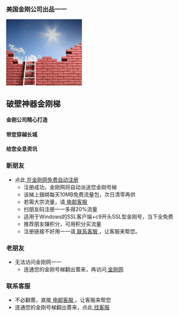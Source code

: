 ### 美国金刚公司出品一一
![image](kklogo-athird.png)
## 破壁神器金刚梯

#### 金刚公司精心打造
#### 带您穿越长城
#### 给您全息资讯


### 新朋友
- 点此[ 在金刚网免费自动注册 ](https://amazon135.com/midman-test/testfm.php)
  - 注册成功，金刚网将自动派送您金刚号梯
  - 该梯上捆绑每天10MB免费流量包，次日清零再供
  - 若需大宗流量，请[ 电邮客服 ](mailto:cs@a2zitpro.com)
  - 扫朋友码注册一一多得20%流量
  - 适用于Windows的SSL客户端+c9开头SSL型金刚号，当下全免费
  - 推荐朋友赚积分，可用积分买流量
  - 注册链接不好用一一请[ 联系客服 ](mailto:cs@a2zitpro.com)，让客服来帮您。

### 老朋友
- 无法访问金刚网一一
  - 连通您的金刚号梯翻出蔷来，再访问[ 金刚网 ](https://atozitpro.net/zh)   

### 联系客服
- 不必翻蔷，直接[ 电邮客服 ](mailto:cs@a2zitpro.com)，让客服来帮您
- 连通您的金刚号梯翻出蔷来，点此[ 找客服 ](https://www.atozitpro.net/zh/contact-us/)




